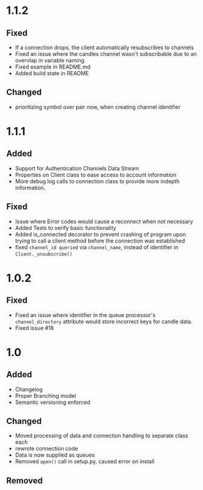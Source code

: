 # 1.1.2

## Fixed
- If a connection drops, the client automatically resubscribes to channels
- Fixed an issue where the candles channel wasn't subscribable due to an overvlap
in variable naming
- Fixed example in README.md
- Added build state in README

## Changed
- prioritizing symbol over pair now, when creating channel identifier


# 1.1.1

## Added
- Support for Authentication Channels Data Stream
- Properties on Client class to ease access to account information
- More debug log calls to connection class to provide more indepth information.

## Fixed
- Issue where Error codes would cause a reconnect when not necessary
- Added Tests to verify basic functionality
- Added is_connected decorator to prevent crashing of program upon trying
to call a client method before the connection was established
- fixed `channel_id queried` via `channel_name`, instead of identifier in `Client._unsubscribe()`


# 1.0.2

## Fixed
- Fixed an issue where identifier in the queue processor's `channel_directory` attribute would store incorrect keys for candle data. 
- Fixed issue #18


# 1.0

## Added
- Changelog
- Proper Branching model
- Semantic versioning enforced

## Changed
- Moved processing of data and connection handling to separate class each
- rewrote connection code
- Data is now supplied as queues
- Removed `open()` call in setup.py, caused error on install


## Removed
